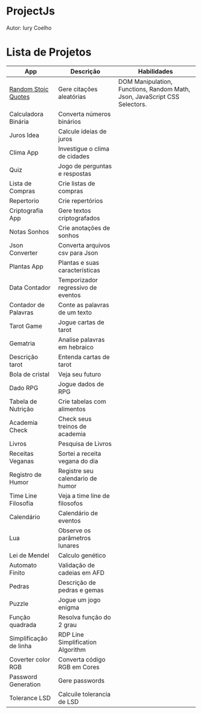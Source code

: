 # ProjectJs
Autor: Iury Coelho



# Lista de Projetos




| App                                                           |  Descrição               | Habilidades |
| --------------------------------------------------------------|--------------------------| ------------|
|[Random Stoic Quotes](https://codepen.io/iuryeng/pen/VwLrbbY)  |Gere citações aleatórias  |DOM Manipulation, Functions, Random Math, Json, JavaScript CSS Selectors.                                  |
| Calculadora Binária | Converta números binários  |             |
| Juros Idea          | Calcule ideias de juros    |             |
| Clima App           | Investigue o clima de cidades     |             |
| Quiz                | Jogo de perguntas e respostas     |             |
| Lista de Compras    | Crie listas de compras            |             |
| Repertorio          | Crie repertórios                  |             |
| Criptografia App    | Gere textos criptografados        |             |
| Notas Sonhos        | Crie anotações de sonhos          |             |
| Json Converter      | Converta arquivos csv para Json   |             |
| Plantas App         | Plantas e suas características    |             |
| Data Contador       | Temporizador regressivo de eventos|             |
| Contador de Palavras| Conte as palavras de um texto     |             |
| Tarot Game          | Jogue  cartas de tarot            |             |
| Gematria            | Analise palavras em hebraico      |             |
| Descrição tarot     | Entenda cartas de tarot    |             |
| Bola de cristal     | Veja seu futuro                   |             |
| Dado RPG            | Jogue  dados de RPG               |             |
| Tabela de Nutrição  | Crie tabelas com alimentos        |             |
| Academia Check      | Check seus treinos de academia    |             |
| Livros              | Pesquisa de Livros                |             |
| Receitas Veganas    | Sortei a receita vegana do dia    |             |
| Registro de Humor   | Registre seu calendario de humor  |             |
| Time Line Filosofia | Veja a time line de filosofos     |             |
| Calendário          | Calendário de eventos             |             |
| Lua                 | Observe os parâmetros lunares     |             |
| Lei de Mendel       | Calculo genético                  |             |
| Automato Finito     | Validação de cadeias em AFD       |             |
| Pedras              | Descrição de pedras e gemas       |             |
| Puzzle              | Jogue um jogo enigma              |             |
| Função quadrada     | Resolva função do 2 grau          |             |
| Simplificação de linha     | RDP Line Simplification Algorithm         |             |
| Coverter color RGB | Converta código RGB em Cores        |             | |
| Password Generation| Gere passwords       |             | |
| Tolerance LSD| Calcuile tolerancia de LSD      |             | |




